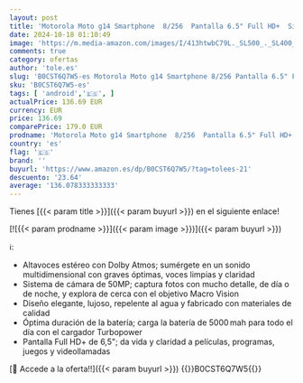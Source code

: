 ```yaml
---
layout: post
title: 'Motorola Moto g14 Smartphone  8/256  Pantalla 6.5" Full HD+  Sistema de Cámara de 50MP  Audio Dolby Atmos  Android 13  Batería de 5000 Mah  Procesador Octa-Core  Dual-SIM  Lila  Versión ES/PT '
date: 2024-10-18 01:10:49
image: 'https://m.media-amazon.com/images/I/413htwbC79L._SL500_._SL400_.jpg'
comments: true
category: ofertas
author: 'tole.es'
slug: 'B0CST6Q7W5-es Motorola Moto g14 Smartphone 8/256 Pantalla 6.5" Full HD+...'
sku: 'B0CST6Q7W5-es'
tags: [ 'android','🇪🇸', ]
actualPrice: 136.69 EUR
currency: EUR
price: 136.69
comparePrice: 179.0 EUR
prodname: 'Motorola Moto g14 Smartphone  8/256  Pantalla 6.5" Full HD+  Sistema de Cámara de 50MP  Audio Dolby Atmos  Android 13  Batería de 5000 Mah  Procesador Octa-Core  Dual-SIM  Lila  Versión ES/PT '
country: 'es'
flag: '🇪🇸'
brand: ''
buyurl: 'https://www.amazon.es/dp/B0CST6Q7W5/?tag=tolees-21'
descuento: '23.64'
average: '136.078333333333'
---
```


Tienes [{{< param title >}}]({{< param buyurl >}}) en el siguiente enlace!

[![{{< param prodname >}}]({{< param image >}})]({{< param buyurl >}})

ℹ️:

- Altavoces estéreo con Dolby Atmos; sumérgete en un sonido multidimensional con graves óptimas, voces limpias y claridad
- Sistema de cámara de 50MP; captura fotos con mucho detalle, de día o de noche, y explora de cerca con el objetivo Macro Vision
- Diseño elegante, lujoso, repelente al agua y fabricado con materiales de calidad
- Óptima duración de la batería; carga la batería de 5000 mah para todo el día con el cargador Turbopower
- Pantalla Full HD+ de 6,5"; da vida y claridad a películas, programas, juegos y videollamadas

[🛒 Accede a la oferta!!]({{< param buyurl >}})
{{<world>}}B0CST6Q7W5{{</world>}}
